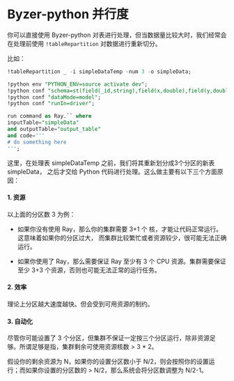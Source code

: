 # Byzer-python 并行度

你可以直接使用 Byzer-python 对表进行处理，但当数据量比较大时，我们经常会在处理前使用 `!tableRepartition` 对数据进行重新切分。

比如：

```sql
!tableRepartition _ -i simpleDataTemp -num 3 -o simpleData;

!python env "PYTHON_ENV=source activate dev";
!python conf "schema=st(field(_id,string),field(x,double),field(y,double))";
!python conf "dataMode=model";
!python conf "runIn=driver";

run command as Ray.`` where 
inputTable="simpleData"
and outputTable="output_table"
and code='''
# do something here
''';
```

这里，在处理表 simpleDataTemp 之前，我们将其重新划分成3个分区的新表 simpleData， 之后才交给 Python 代码进行处理。这么做主要有以下三个方面原因：

#### 1. 资源

以上面的分区数 3 为例：

- 如果你没有使用 Ray，那么你的集群需要 3+1 个 核，才能让代码正常运行。这意味着如果你的分区过大， 而集群比较繁忙或者资源较少，很可能无法正确运行。


- 如果你使用了 Ray，那么需要保证 Ray 至少有 3 个 CPU 资源。集群需要保证至少 3+3 个资源，否则也可能无法正常的运行任务。

#### 2. 效率

理论上分区越大速度越快。但会受到可用资源的制约。

#### 3. 自动化

尽管你可能设置了 3 个分区，但集群不保证一定按三个分区运行，除非资源足够。所谓足够是指，集群剩余可使用资源核数 > 3 * 2。

假设你的剩余资源为 N，如果你的设置分区数小于 N/2，则会按照你的设置运行；而如果你设置的分区数的 > N/2，那么系统会将分区数调整为 N/2-1。
